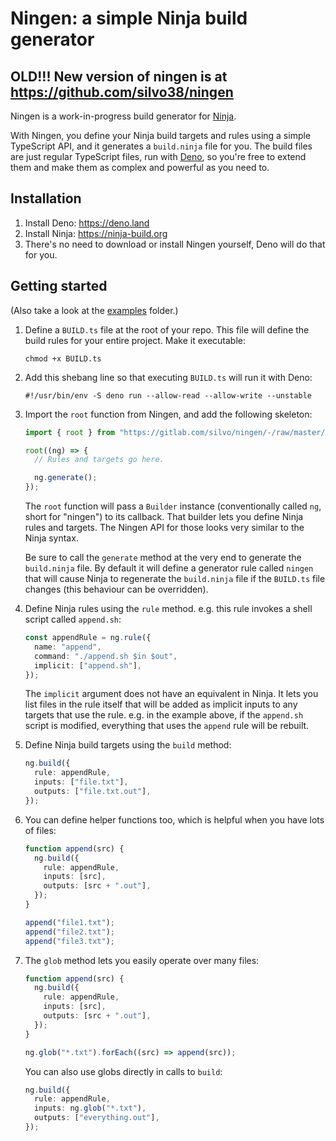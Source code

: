 # Ningen: a simple Ninja build generator

## OLD!!! New version of ningen is at https://github.com/silvo38/ningen

Ningen is a work-in-progress build generator for
[Ninja](https://ninja-build.org).

With Ningen, you define your Ninja build targets and rules using a simple
TypeScript API, and it generates a `build.ninja` file for you. The build files
are just regular TypeScript files, run with [Deno](https://deno.land), so you're
free to extend them and make them as complex and powerful as you need to.

## Installation

1. Install Deno: https://deno.land
2. Install Ninja: https://ninja-build.org
3. There's no need to download or install Ningen yourself, Deno will do that for
   you.

## Getting started

(Also take a look at the [examples](examples/) folder.)

1. Define a `BUILD.ts` file at the root of your repo. This file will define the
   build rules for your entire project. Make it executable:

   ```
   chmod +x BUILD.ts
   ```

2. Add this shebang line so that executing `BUILD.ts` will run it with Deno:

   ```
   #!/usr/bin/env -S deno run --allow-read --allow-write --unstable
   ```

3. Import the `root` function from Ningen, and add the following skeleton:

   ```typescript
   import { root } from "https://gitlab.com/silvo/ningen/-/raw/master/mod.ts";

   root((ng) => {
     // Rules and targets go here.

     ng.generate();
   });
   ```

   The `root` function will pass a `Builder` instance (conventionally called
   `ng`, short for "ningen") to its callback. That builder lets you define Ninja
   rules and targets. The Ningen API for those looks very similar to the Ninja
   syntax.

   Be sure to call the `generate` method at the very end to generate the
   `build.ninja` file. By default it will define a generator rule called
   `ningen` that will cause Ninja to regenerate the `build.ninja` file if the
   `BUILD.ts` file changes (this behaviour can be overridden).

4. Define Ninja rules using the `rule` method. e.g. this rule invokes a shell
   script called `append.sh`:

   ```typescript
   const appendRule = ng.rule({
     name: "append",
     command: "./append.sh $in $out",
     implicit: ["append.sh"],
   });
   ```

   The `implicit` argument does not have an equivalent in Ninja. It lets you
   list files in the rule itself that will be added as implicit inputs to any
   targets that use the rule. e.g. in the example above, if the `append.sh`
   script is modified, everything that uses the `append` rule will be rebuilt.

5. Define Ninja build targets using the `build` method:

   ```typescript
   ng.build({
     rule: appendRule,
     inputs: ["file.txt"],
     outputs: ["file.txt.out"],
   });
   ```

6. You can define helper functions too, which is helpful when you have lots of
   files:

   ```typescript
   function append(src) {
     ng.build({
       rule: appendRule,
       inputs: [src],
       outputs: [src + ".out"],
     });
   }

   append("file1.txt");
   append("file2.txt");
   append("file3.txt");
   ```

7. The `glob` method lets you easily operate over many files:

   ```typescript
   function append(src) {
     ng.build({
       rule: appendRule,
       inputs: [src],
       outputs: [src + ".out"],
     });
   }

   ng.glob("*.txt").forEach((src) => append(src));
   ```

   You can also use globs directly in calls to `build`:

   ```typescript
   ng.build({
     rule: appendRule,
     inputs: ng.glob("*.txt"),
     outputs: ["everything.out"],
   });
   ```
